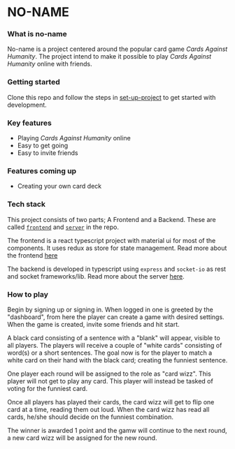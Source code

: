 # NO-NAME

### What is no-name
No-name is a project centered around the popular card game _Cards Against Humanity_. 
The project intend to make it possible to play _Cards Against Humanity_ online with friends.


### Getting started
Clone this repo and follow the steps in [set-up-project](./set-up-project.md) to get started with development.


### Key features
- Playing _Cards Against Humanity_ online
- Easy to get going
- Easy to invite friends

### Features coming up
- Creating your own card deck

### Tech stack
This project consists of two parts; A Frontend and a Backend. These are called [`frontend`](./frontend/README.md) and [`server`](./server/README.md) in the repo.

The frontend is a react typescript project with material ui for most of the components. 
It uses redux as store for state management. Read more about the frontend [here](./frontend/README.md)

The backend is developed in typescript using `express` and `socket-io` as rest and socket frameworks/lib.
Read more about the server [here](./server/README.md).


### How to play
Begin by signing up or signing in. When logged in one is greeted by the "dashboard", from here the player can create a
game with desired settings. When the game is created, invite some friends and hit start.

A black card consisting of a sentence with a "blank" will appear, visible to all players.
The players will receive a couple of "white cards" consisting of word(s) or a short sentences. 
The goal now is for the player to match a white card on their hand with the black card; creating the funniest sentence.

One player each round will be assigned to the role as "card wizz". This player will not get to play any card.
This player will instead be tasked of voting for the funniest card.

Once all players has played their cards, the card wizz will get to flip one card at a time, reading them out loud.
When the card wizz has read all cards, he/she should decide on the funniest combination.

The winner is awarded 1 point and the gamw will continue to the next round, a new card wizz will be assigned for the
new round.
